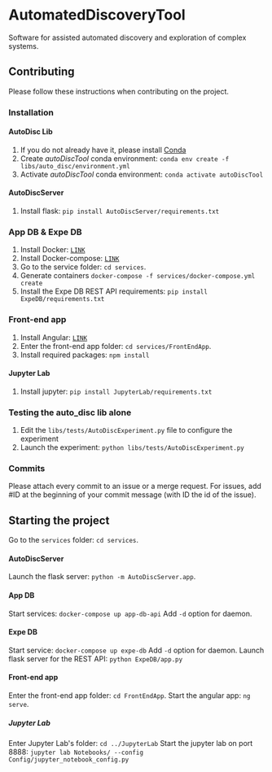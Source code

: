 # AutomatedDiscoveryTool
Software for assisted automated discovery and exploration of complex systems.

## Contributing
Please follow these instructions when contributing on the project.

### Installation
#### AutoDisc Lib
1. If you do not already have it, please install [Conda](https://www.anaconda.com/)
2. Create *autoDiscTool* conda environment: `conda env create -f libs/auto_disc/environment.yml `
3. Activate *autoDiscTool* conda environment: `conda activate autoDiscTool`
#### AutoDiscServer
1. Install flask: `pip install AutoDiscServer/requirements.txt`
### App DB & Expe DB
1. Install Docker: [`LINK`](https://docs.docker.com/engine/install/)
2. Install Docker-compose: [`LINK`](https://docs.docker.com/compose/install/)
3. Go to the service folder: `cd services`.
4. Generate containers `docker-compose -f services/docker-compose.yml create`
5. Install the Expe DB REST API requirements: `pip install ExpeDB/requirements.txt`
### Front-end app
1. Install Angular: [`LINK`](https://angular.io/guide/setup-local)
2. Enter the front-end app folder: `cd services/FrontEndApp`.
3. Install required packages: `npm install`
#### Jupyter Lab
1. Install jupyter: `pip install JupyterLab/requirements.txt`

### Testing the auto_disc lib alone
1. Edit the `libs/tests/AutoDiscExperiment.py` file to configure the experiment
2. Launch the experiment: `python libs/tests/AutoDiscExperiment.py`

### Commits
Please attach every commit to an issue or a merge request. For issues, add #ID at the beginning of your commit message (with ID the id of the issue).

## Starting the project
Go to the `services` folder: `cd services`.
#### AutoDiscServer
Launch the flask server: `python -m AutoDiscServer.app`.
#### App DB
Start services: `docker-compose up app-db-api`
Add `-d` option for daemon.
#### Expe DB
Start service: `docker-compose up expe-db`
Add `-d` option for daemon.
Launch flask server for the REST API: `python ExpeDB/app.py`
#### Front-end app
Enter the front-end app folder: `cd FrontEndApp`.
Start the angular app: `ng serve`. 
##### Jupyter Lab
Enter Jupyter Lab's folder: `cd ../JupyterLab`
Start the jupyter lab on port 8888: `jupyter lab Notebooks/ --config Config/jupyter_notebook_config.py`